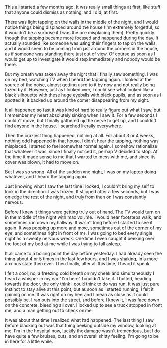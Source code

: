 This all started a few months ago. It was really small things at first, like stuff that anyone could dismiss as nothing, and I did, at first.

There was light tapping on the walls in the middle of the night, and I would notice things being displaced around the house (I'm extremely forgetful, so it wouldn't be a surprise it I was the one misplacing them).
Pretty quickly though the tapping became more focused and happened during the day. It actually sounded like someone was using their fingers to tap on the walls, and it would seem to be coming from just around the corners in the house, as if someone was standing there just out of view. Of course as soon as I would get up to investigate it would stop immediately and nobody would be there.

But my breath was taken away the night that I finally saw something. I was on my bed, watching TV when I heard the tapping again. I looked at the source of the noise, almost getting used to it by now and not really being fazed by it. However, just as I looked over, I could see what looked like a black silhouette with these huge eyeballs with black pupils, and as soon as I spotted it, it backed up around the corner disappearing from my sight.

It all happened so fast it was kind of hard to really figure out what I saw, but I remember my heart absolutely sinking when I saw it. For a few seconds I couldn't move, but I finally gathered up the nerve to get up, and I couldn't find anyone in the house. I searched literally everywhere.

Then the craziest thing happened, nothing at all. For about 3 or 4 weeks, nothing odd happened in that house.
I didn't hear the tapping, nothing was misplaced. I started to feel somewhat normal again. I somehow rationalize that whatever it was, since I finally noticed it, perhap V decided to stop. At the time it made sense to me that I wanted to mess with me, and since its cover was blown, it had to move on.

But I was so wrong. All of the sudden one night, I was on my laptop doing whatever, and I heard the tapping again.

Just knowing what I saw the last time I looked, I couldn't bring my self to look in the direction. I was frozen. It stopped after a few seconds, but I was on edge the rest of the night, and truly from then on I was constantly nervous.

Before I knew it things were getting truly out of hand. The TV would turn on in the middle of the night with max volume. I would hear footsteps walk, and sometimes run down my hallway. It wasn't long before I started to see it again. It was popping up more and more, sometimes out of the corner of my eye, and sometimes right in front of me. I was going to bed every single night as a sweaty nervous wreck. One time I even caught it peeking over the foot of my bed at me while I was trying to fall asleep.

It all came to a boiling point the day before yesterday. I had already seen the thing about 4 or 5 times in the last few hours, and I was shaking, in a more anxious state then ever. Then finally, after all this time, I heard it speak.

I felt a cool, no, a freezing cold breath on my cheek and simultaneously I heard a whisper in my ear "I'm here"
I couldn't take it. I bolted, heading towards the door, the only think I could think to do was run. It was just pure instinct to stay alive at this point, but as soon as I started running, I felt it gaining on me. It was right on my heel and I mean as close as it could possibly be. I ran outs into the street, and before I knew it, I was face down on the concrete, bleeding all over. I looked up to see a truck stopped in front me, and a man getting out to check on me.

It was about that time I realized what had happened. The last thing I saw before blacking out was that thing peeking outside my window, looking at me.
I'm in the hospital now, luckily the damage wasn't tremendous, but I do have quite a few bruises, cuts, and an overall shitty feeling. I'm going to be in here for a little while.